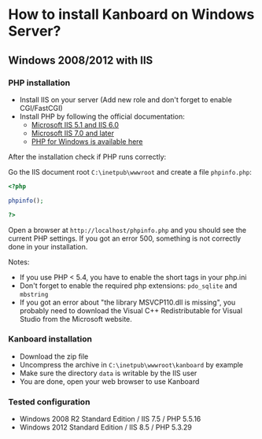 How to install Kanboard on Windows Server?
==========================================

Windows 2008/2012 with IIS
---------------------------

### PHP installation

- Install IIS on your server (Add new role and don't forget to enable CGI/FastCGI)
- Install PHP by following the official documentation:
    - [Microsoft IIS 5.1 and IIS 6.0](http://php.net/manual/en/install.windows.iis6.php)
    - [Microsoft IIS 7.0 and later](http://php.net/manual/en/install.windows.iis7.php)
    - [PHP for Windows is available here](http://windows.php.net/download/)

After the installation check if PHP runs correctly:

Go the IIS document root `C:\inetpub\wwwroot` and create a file `phpinfo.php`:

```php
<?php

phpinfo();

?>
```

Open a browser at `http://localhost/phpinfo.php` and you should see the current PHP settings.
If you got an error 500, something is not correctly done in your installation.

Notes:

- If you use PHP < 5.4, you have to enable the short tags in your php.ini
- Don't forget to enable the required php extensions: `pdo_sqlite` and `mbstring`
- If you got an error about "the library MSVCP110.dll is missing", you probably need to download the Visual C++ Redistributable for Visual Studio from the Microsoft website.

### Kanboard installation

- Download the zip file
- Uncompress the archive in `C:\inetpub\wwwroot\kanboard` by example
- Make sure the directory `data` is writable by the IIS user
- You are done, open your web browser to use Kanboard

### Tested configuration

- Windows 2008 R2 Standard Edition / IIS 7.5 / PHP 5.5.16
- Windows 2012 Standard Edition / IIS 8.5 / PHP 5.3.29
